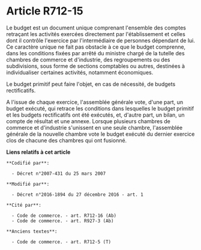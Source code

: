 # Article R712-15

Le budget est un document unique comprenant l'ensemble des comptes retraçant les activités exercées directement par
l'établissement et celles dont il contrôle l'exercice par l'intermédiaire de personnes dépendant de lui. Ce caractère unique
ne fait pas obstacle à ce que le budget comprenne, dans les conditions fixées par arrêté du ministre chargé de la tutelle des
chambres de commerce et d'industrie, des regroupements ou des subdivisions, sous forme de sections comptables ou autres,
destinées à individualiser certaines activités, notamment économiques. 

Le budget primitif peut faire l'objet, en cas de nécessité, de budgets rectificatifs.

A l'issue de chaque exercice, l'assemblée générale vote, d'une part, un budget exécuté, qui retrace les conditions dans
lesquelles le budget primitif et les budgets rectificatifs ont été exécutés, et, d'autre part, un bilan, un compte de
résultat et une annexe. Lorsque plusieurs chambres de commerce et d'industrie s'unissent en une seule chambre, l'assemblée
générale de la nouvelle chambre vote le budget exécuté du dernier exercice clos de chacune des chambres qui ont fusionné.

**Liens relatifs à cet article**

	**Codifié par**:

	  - Décret n°2007-431 du 25 mars 2007

	**Modifié par**:

	  - Décret n°2016-1894 du 27 décembre 2016 - art. 1

	**Cité par**:

	  - Code de commerce. - art. R712-16 (Ab)
	  - Code de commerce. - art. R927-3 (Ab)

	**Anciens textes**:

	  - Code de commerce. - art. R712-5 (T)
